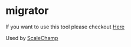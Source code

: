 # migrator
If you want to use this tool please checkout [Here](https://github.com/moredure/migrator)

Used by [ScaleChamp](https://www.scalechamp.com)
